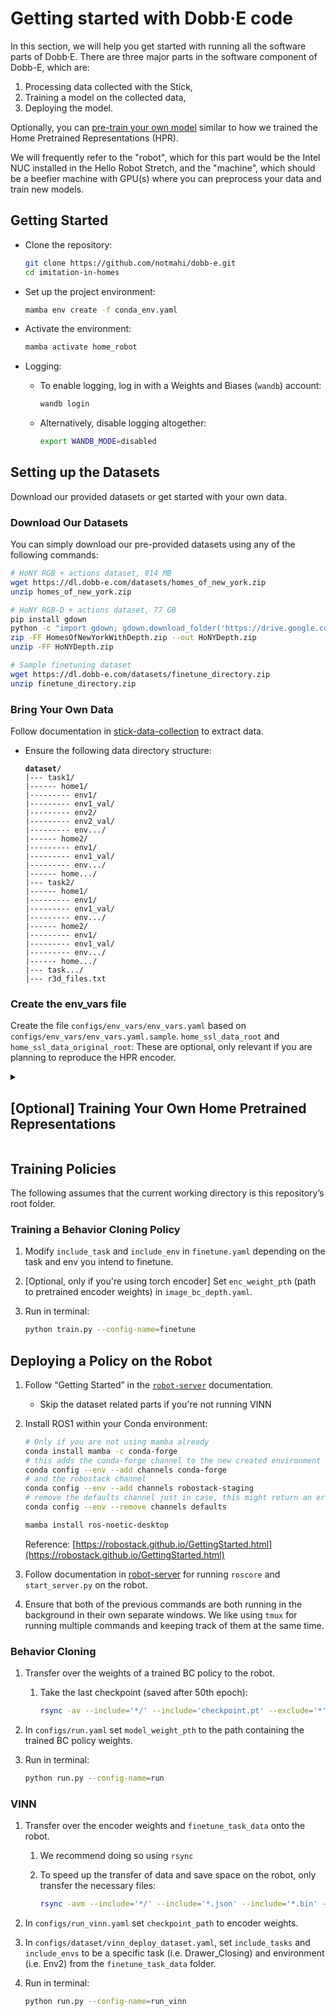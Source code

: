 # Getting started with Dobb·E code

In this section, we will help you get started with running all the software parts of Dobb·E. There are three major parts in the software component of Dobb-E, which are:

1. Processing data collected with the Stick,
2. Training a model on the collected data,
3. Deploying the model.

Optionally, you can [pre-train your own model](optional-training-your-own-home-pretrained-representations.md) similar to how we trained the Home Pretrained Representations (HPR).

We will frequently refer to the "robot", which for this part would be the Intel NUC installed in the Hello Robot Stretch, and the "machine", which should be a beefier machine with GPU(s) where you can preprocess your data and train new models.

## Getting Started

*   Clone the repository:

    ```bash
    git clone https://github.com/notmahi/dobb-e.git
    cd imitation-in-homes
    ```
*   Set up the project environment:

    ```bash
    mamba env create -f conda_env.yaml
    ```
*   Activate the environment:

    ```bash
    mamba activate home_robot
    ```
* Logging:
  *   To enable logging, log in with a Weights and Biases (`wandb`) account:

      ```bash
      wandb login
      ```
  *   Alternatively, disable logging altogether:

      ```bash
      export WANDB_MODE=disabled
      ```

## Setting up the Datasets

Download our provided datasets or get started with your own data.

### **Download Our Datasets**

You can simply download our pre-provided datasets using any of the following commands:

```bash
# HoNY RGB + actions dataset, 814 MB
wget https://dl.dobb-e.com/datasets/homes_of_new_york.zip
unzip homes_of_new_york.zip

# HoNY RGB-D + actions dataset, 77 GB
pip install gdown
python -c "import gdown; gdown.download_folder('https://drive.google.com/drive/folders/1o8c6b6hSKfId8EzemVGf8c7DQoZ2IHAO?usp=sharing', quiet=True)"
zip -FF HomesOfNewYorkWithDepth.zip --out HoNYDepth.zip
unzip -FF HoNYDepth.zip

# Sample finetuning dataset
wget https://dl.dobb-e.com/datasets/finetune_directory.zip
unzip finetune_directory.zip
```

### **Bring Your Own Data**

Follow documentation in [stick-data-collection](../stick-data-collection) to extract data.

*   Ensure the following data directory structure:

    <pre><code><strong>dataset/
    </strong>|--- task1/
    |------ home1/
    |--------- env1/
    |--------- env1_val/
    |--------- env2/
    |--------- env2_val/
    |--------- env.../
    |------ home2/
    |--------- env1/
    |--------- env1_val/
    |--------- env.../
    |------ home.../
    |--- task2/
    |------ home1/
    |--------- env1/
    |--------- env1_val/
    |--------- env.../
    |------ home2/
    |--------- env1/
    |--------- env1_val/
    |--------- env.../
    |------ home.../
    |--- task.../
    |--- r3d_files.txt
    </code></pre>

### Create the env\_vars file

Create the file `configs/env_vars/env_vars.yaml` based on `configs/env_vars/env_vars.yaml.sample`.
`home_ssl_data_root` and `home_ssl_data_original_root`:  These are optional, only relevant if you are planning to reproduce the HPR encoder.

<details>
  <summary>
    <h2>[Optional] Training Your Own Home Pretrained Representations</h2>
  </summary>
  
This step assumes you have already downloaded the HoNY RGB + actions dataset to somewhere on your machine, and have updated your `configs/env_vars/env_vars.yaml` accordingly.

*   **Single GPU:** To reproduce our HPR encoder, run in terminal:

    ```bash
    python train.py --config-name=train_moco
    ```
*   Multi-GPU: We use huggingface 🤗 accelerate to run multi-GPU training. Run the following commands

    ```bash
    accelerate config # Interactively walk you through setting up multi-GPU training
    accelerate launch train.py --config-name=train_moco
    ```

</details>

## Training Policies

The following assumes that the current working directory is this repository’s root folder.

### Training a Behavior Cloning Policy

1. Modify `include_task` and `include_env` in `finetune.yaml` depending on the task and env you intend to finetune.
2. \[Optional, only if you're using torch encoder] Set `enc_weight_pth` (path to pretrained encoder weights) in `image_bc_depth.yaml`.
3.  Run in terminal:

    ```bash
    python train.py --config-name=finetune
    ```
## Deploying a Policy on the Robot

1. Follow “Getting Started” in the [`robot-server`](../robot-server) documentation.
   * Skip the dataset related parts if you're not running VINN
  
2.  Install ROS1 within your Conda environment:

    ```bash
    # Only if you are not using mamba already
    conda install mamba -c conda-forge
    # this adds the conda-forge channel to the new created environment configuration 
    conda config --env --add channels conda-forge
    # and the robostack channel
    conda config --env --add channels robostack-staging
    # remove the defaults channel just in case, this might return an error if it is not in the list which is ok
    conda config --env --remove channels defaults

    mamba install ros-noetic-desktop
    ```

    Reference: [https://robostack.github.io/GettingStarted.html](https://robostack.github.io/GettingStarted.html)
3. Follow documentation in [robot-server](../robot-server) for running `roscore` and `start_server.py` on the robot.
4. Ensure that both of the previous commands are both running in the background in their own separate windows. We like using `tmux` for running multiple commands and keeping track of them at the same time.

### Behavior Cloning

1. Transfer over the weights of a trained BC policy to the robot.
   1.  Take the last checkpoint (saved after 50th epoch):

       ```bash
       rsync -av --include='*/' --include='checkpoint.pt' --exclude='*' checkpoints/2023-11-22 hello-robot@{ip-address}:/home/hello-robot/code/imitation-in-homes/checkpoints
       ```
2. In `configs/run.yaml` set `model_weight_pth` to the path containing the trained BC policy weights.
3.  Run in terminal:

    ```bash
    python run.py --config-name=run
    ```

### VINN

1. Transfer over the encoder weights and `finetune_task_data` onto the robot.
   1. We recommend doing so using `rsync`
   2.  To speed up the transfer of data and save space on the robot, only transfer the necessary files:

       ```bash
       rsync -avm --include='*/' --include='*.json' --include='*.bin' --include='*.txt' --include='*.mp4' --exclude='*' /home/shared/data/finetune_task_data hello-robot@{ip-address}:/home/hello-robot/data
       ```
2. In `configs/run_vinn.yaml` set `checkpoint_path` to encoder weights.
3. In `configs/dataset/vinn_deploy_dataset.yaml`, set `include_tasks` and `include_envs` to be a specific task (i.e. Drawer\_Closing) and environment (i.e. Env2) from the `finetune_task_data` folder.
4.  Run in terminal:

    ```bash
    python run.py --config-name=run_vinn
    ```
